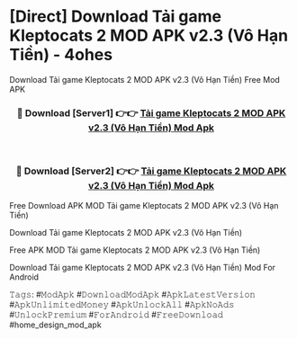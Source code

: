 # [Direct] Download Tải game Kleptocats 2 MOD APK v2.3 (Vô Hạn Tiền) - 4ohes
Download Tải game Kleptocats 2 MOD APK v2.3 (Vô Hạn Tiền) Free Mod APK

<div align="center">
<h3>🔴 Download [Server1] 👉👉 <a href="https://apk-comot.site?title=Tải_game_Kleptocats_2_MOD_APK_v2.3_(Vô_Hạn_Tiền)">Tải game Kleptocats 2 MOD APK v2.3 (Vô Hạn Tiền) Mod Apk</a></h3><br>

<h3>🔴 Download [Server2] 👉👉 <a href="https://apk-comot.site?title=Tải_game_Kleptocats_2_MOD_APK_v2.3_(Vô_Hạn_Tiền)">Tải game Kleptocats 2 MOD APK v2.3 (Vô Hạn Tiền) Mod Apk</a></h3>
</div>


Free Download APK MOD Tải game Kleptocats 2 MOD APK v2.3 (Vô Hạn Tiền)

Download Tải game Kleptocats 2 MOD APK v2.3 (Vô Hạn Tiền) 

Free APK MOD Tải game Kleptocats 2 MOD APK v2.3 (Vô Hạn Tiền) 

Download Tải game Kleptocats 2 MOD APK v2.3 (Vô Hạn Tiền) Mod For Android

𝚃𝚊𝚐𝚜: #𝙼𝚘𝚍𝙰𝚙𝚔 #𝙳𝚘𝚠𝚗𝚕𝚘𝚊𝚍𝙼𝚘𝚍𝙰𝚙𝚔 #𝙰𝚙𝚔𝙻𝚊𝚝𝚎𝚜𝚝𝚅𝚎𝚛𝚜𝚒𝚘𝚗 #𝙰𝚙𝚔𝚄𝚗𝚕𝚒𝚖𝚒𝚝𝚎𝚍𝙼𝚘𝚗𝚎𝚢 #𝙰𝚙𝚔𝚄𝚗𝚕𝚘𝚌𝚔𝙰𝚕𝚕 #𝙰𝚙𝚔𝙽𝚘𝙰𝚍𝚜 #𝚄𝚗𝚕𝚘𝚌𝚔𝙿𝚛𝚎𝚖𝚒𝚞𝚖 #𝙵𝚘𝚛𝙰𝚗𝚍𝚛𝚘𝚒𝚍 #𝙵𝚛𝚎𝚎𝙳𝚘𝚠𝚗𝚕𝚘𝚊𝚍 #home_design_mod_apk